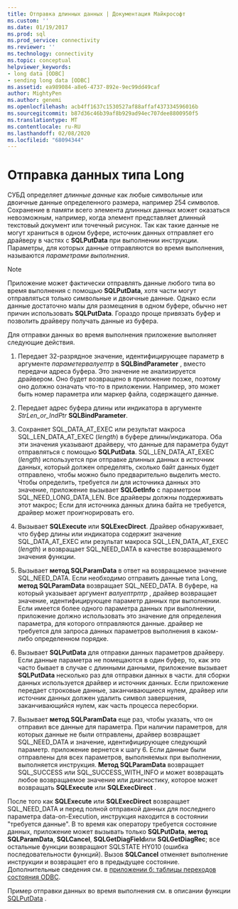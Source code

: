 ```yaml
---
title: Отправка длинных данных | Документация Майкрософт
ms.custom: ''
ms.date: 01/19/2017
ms.prod: sql
ms.prod_service: connectivity
ms.reviewer: ''
ms.technology: connectivity
ms.topic: conceptual
helpviewer_keywords:
- long data [ODBC]
- sending long data [ODBC]
ms.assetid: ea989084-a8e6-4737-892e-9ec99dd49caf
author: MightyPen
ms.author: genemi
ms.openlocfilehash: acb4ff1637c1530527af88affaf437334596016b
ms.sourcegitcommit: b87d36c46b39af8b929ad94ec707dee8800950f5
ms.translationtype: MT
ms.contentlocale: ru-RU
ms.lasthandoff: 02/08/2020
ms.locfileid: "68094344"
---
```

# <a name="sending-long-data"></a>Отправка данных типа Long
СУБД определяет *длинные данные* как любые символьные или двоичные данные определенного размера, например 254 символов. Сохранение в памяти всего элемента длинных данных может оказаться невозможным, например, когда элемент представляет длинный текстовый документ или точечный рисунок. Так как такие данные не могут храниться в одном буфере, источник данных отправляет его драйверу в частях с **SQLPutData** при выполнении инструкции. Параметры, для которых данные отправляются во время выполнения, называются *параметрами выполнения*.  
  
> [!NOTE]  
>  Приложение может фактически отправлять данные любого типа во время выполнения с помощью **SQLPutData**, хотя части могут отправляться только символьные и двоичные данные. Однако если данные достаточно малы для размещения в одном буфере, обычно нет причин использовать **SQLPutData**. Гораздо проще привязать буфер и позволить драйверу получать данные из буфера.  
  
 Для отправки данных во время выполнения приложение выполняет следующие действия.  
  
1.  Передает 32-разрядное значение, идентифицирующее параметр в аргументе *параметервалуептр* в **SQLBindParameter** , вместо передачи адреса буфера. Это значение не анализируется драйвером. Оно будет возвращено в приложение позже, поэтому оно должно означать что-то в приложении. Например, это может быть номер параметра или маркер файла, содержащего данные.  
  
2.  Передает адрес буфера длины или индикатора в аргументе *StrLen_or_IndPtr* **SQLBindParameter**.  
  
3.  Сохраняет SQL_DATA_AT_EXEC или результат макроса SQL_LEN_DATA_AT_EXEC (*length*) в буфере длины/индикатора. Оба эти значения указывают драйверу, что данные для параметра будут отправляться с помощью **SQLPutData**. SQL_LEN_DATA_AT_EXEC (*length*) используется при отправке длинных данных в источник данных, который должен определять, сколько байт данных будет отправлено, чтобы можно было предварительно выделить место. Чтобы определить, требуется ли для источника данных это значение, приложение вызывает **SQLGetInfo** с параметром SQL_NEED_LONG_DATA_LEN. Все драйверы должны поддерживать этот макрос; Если для источника данных длина байта не требуется, драйвер может проигнорировать его.  
  
4.  Вызывает **SQLExecute** или **SQLExecDirect**. Драйвер обнаруживает, что буфер длины или индикатора содержит значение SQL_DATA_AT_EXEC или результат макроса SQL_LEN_DATA_AT_EXEC (*length*) и возвращает SQL_NEED_DATA в качестве возвращаемого значения функции.  
  
5.  Вызывает **метод SQLParamData** в ответ на возвращаемое значение SQL_NEED_DATA. Если необходимо отправить данные типа Long, **метод SQLParamData** возвращает SQL_NEED_DATA. В буфере, на который указывает аргумент *валуептрптр* , драйвер возвращает значение, идентифицирующее параметр данных при выполнении. Если имеется более одного параметра данных при выполнении, приложение должно использовать это значение для определения параметра, для которого отправляются данные. драйвер не требуется для запроса данных параметров выполнения в каком-либо определенном порядке.  
  
6.  Вызывает **SQLPutData** для отправки данных параметров драйверу. Если данные параметра не помещаются в один буфер, то, как это часто бывает в случае с длинными данными, приложение вызывает **SQLPutData** несколько раз для отправки данных в части. для сборки данных используется драйвер и источник данных. Если приложение передает строковые данные, заканчивающиеся нулем, драйвер или источник данных должен удалить символ завершения, заканчивающийся нулем, как часть процесса пересборки.  
  
7.  Вызывает **метод SQLParamData** еще раз, чтобы указать, что он отправил все данные для параметра. При наличии параметров, для которых данные не были отправлены, драйвер возвращает SQL_NEED_DATA и значение, идентифицирующее следующий параметр. приложение вернется к шагу 6. Если данные были отправлены для всех параметров, выполняемых при выполнении, выполняется инструкция. **Метод SQLParamData** возвращает SQL_SUCCESS или SQL_SUCCESS_WITH_INFO и может возвращать любое возвращаемое значение или диагностику, которое может возвращать **SQLExecute** или **SQLExecDirect** .  
  
 После того как **SQLExecute** или **SQLExecDirect** возвращает SQL_NEED_DATA и перед полной отправкой данных для последнего параметра data-on-Execution, инструкция находится в состоянии "требуется данные". В то время как оператору требуется состояние данных, приложение может вызывать только **SQLPutData**, **метод SQLParamData**, **SQLCancel**, **SQLGetDiagField**или **SQLGetDiagRec**; все остальные функции возвращают SQLSTATE HY010 (ошибка последовательности функций). Вызов **SQLCancel** отменяет выполнение инструкции и возвращает его в предыдущее состояние. Дополнительные сведения см. в [приложении б: таблицы переходов состояния ODBC](../../../odbc/reference/appendixes/appendix-b-odbc-state-transition-tables.md).  
  
 Пример отправки данных во время выполнения см. в описании функции [SQLPutData](../../../odbc/reference/syntax/sqlputdata-function.md) .

